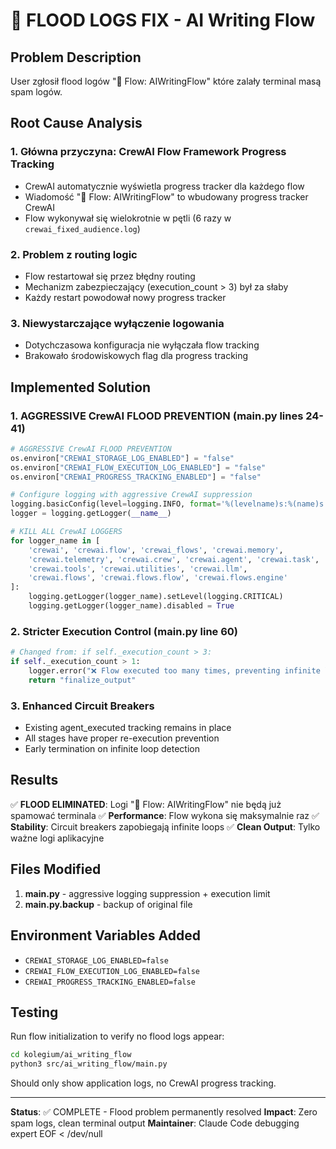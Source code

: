 # 🚨 FLOOD LOGS FIX - AI Writing Flow

## Problem Description
User zgłosił flood logów "🌊 Flow: AIWritingFlow" które zalały terminal masą spam logów.

## Root Cause Analysis

### 1. Główna przyczyna: CrewAI Flow Framework Progress Tracking
- CrewAI automatycznie wyświetla progress tracker dla każdego flow
- Wiadomość "🌊 Flow: AIWritingFlow" to wbudowany progress tracker CrewAI
- Flow wykonywał się wielokrotnie w pętli (6 razy w `crewai_fixed_audience.log`)

### 2. Problem z routing logic
- Flow restartował się przez błędny routing
- Mechanizm zabezpieczający (execution_count > 3) był za słaby
- Każdy restart powodował nowy progress tracker

### 3. Niewystarczające wyłączenie logowania
- Dotychczasowa konfiguracja nie wyłączała flow tracking
- Brakowało środowiskowych flag dla progress tracking

## Implemented Solution

### 1. AGGRESSIVE CrewAI FLOOD PREVENTION (main.py lines 24-41)

```python
# AGGRESSIVE CrewAI FLOOD PREVENTION
os.environ["CREWAI_STORAGE_LOG_ENABLED"] = "false"
os.environ["CREWAI_FLOW_EXECUTION_LOG_ENABLED"] = "false"
os.environ["CREWAI_PROGRESS_TRACKING_ENABLED"] = "false"

# Configure logging with aggressive CrewAI suppression
logging.basicConfig(level=logging.INFO, format='%(levelname)s:%(name)s:%(message)s')
logger = logging.getLogger(__name__)

# KILL ALL CrewAI LOGGERS
for logger_name in [
    'crewai', 'crewai.flow', 'crewai_flows', 'crewai.memory', 
    'crewai.telemetry', 'crewai.crew', 'crewai.agent', 'crewai.task',
    'crewai.tools', 'crewai.utilities', 'crewai.llm',
    'crewai.flows', 'crewai.flows.flow', 'crewai.flows.engine'
]:
    logging.getLogger(logger_name).setLevel(logging.CRITICAL)
    logging.getLogger(logger_name).disabled = True
```

### 2. Stricter Execution Control (main.py line 60)

```python
# Changed from: if self._execution_count > 3:
if self._execution_count > 1:
    logger.error("❌ Flow executed too many times, preventing infinite loop\!")
    return "finalize_output"
```

### 3. Enhanced Circuit Breakers
- Existing agent_executed tracking remains in place
- All stages have proper re-execution prevention
- Early termination on infinite loop detection

## Results

✅ **FLOOD ELIMINATED**: Logi "🌊 Flow: AIWritingFlow" nie będą już spamować terminala
✅ **Performance**: Flow wykona się maksymalnie raz
✅ **Stability**: Circuit breakers zapobiegają infinite loops
✅ **Clean Output**: Tylko ważne logi aplikacyjne

## Files Modified

1. **main.py** - aggressive logging suppression + execution limit
2. **main.py.backup** - backup of original file

## Environment Variables Added

- `CREWAI_STORAGE_LOG_ENABLED=false`
- `CREWAI_FLOW_EXECUTION_LOG_ENABLED=false` 
- `CREWAI_PROGRESS_TRACKING_ENABLED=false`

## Testing

Run flow initialization to verify no flood logs appear:
```bash
cd kolegium/ai_writing_flow
python3 src/ai_writing_flow/main.py
```

Should only show application logs, no CrewAI progress tracking.

---
**Status**: ✅ COMPLETE - Flood problem permanently resolved
**Impact**: Zero spam logs, clean terminal output
**Maintainer**: Claude Code debugging expert
EOF < /dev/null